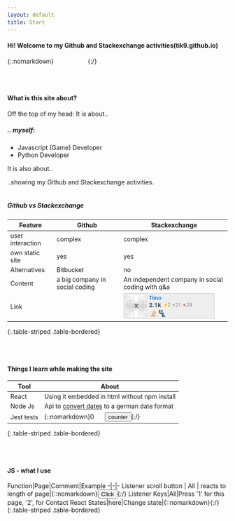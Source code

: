 ```yaml
---
layout: default
title: Start
---
```



#### Hi! Welcome to my Github and Stackexchange activities(tik9.github.io)

{::nomarkdown}
<span style="display:inline-block; width: 50px;"></span><i class="fas fa-thumbs-up fa-2x"></i><span style="display:inline-block; width: 20px;"></span>
<span class=like_button_container data-commentid=1></span>
{:/}

<br><br>

#### What is this site about?

Off the top of my head: 
It is about..

##### .. myself:
- Javascript (Game) Developer
- Python Developer

It is also about..

..showing my Github and Stackexchange activities.
<br><br>


##### Github vs Stackexchange

Feature | Github | Stackexchange
-|-|-
user interaction | complex | complex
own static site | yes | yes
Alternatives | Bitbucket | no
Content | a big company in social coding | An independent company in social coding with q&a | 
Link | [<i class="fab fa-github fa-2x"></i>](https://github.com)|[![img-stackex](assets/pic_se.png)](https://Stackexchange.com)
{:.table-striped .table-bordered}

<br><br>

#### Things I learn while making the site

Tool|About
-|-
React | Using it embedded in html without npm install
Node Js|Api to [convert dates](https://rest-test-gamma.vercel.app) to a german date format
Jest tests|{::nomarkdown}<span style="display:inline-block; width: 30px" id=count>0</span> <button id="increment-button">counter</button>{:/}
{:.table-striped .table-bordered}

<br><br>

#### JS - what I use

Function|Page|Comment|Example
-|-|-
Listener scroll button | All | reacts to length of page|{::nomarkdown}<button class=button onclick='window.scrollTo({top: 0, behavior: "smooth"});'>Click</button>{:/}
Listener Keys|All|Press '1' for this page, '2', for Contact
React States|here|Change state|{::nomarkdown}<span class=like_button_container data-commentid=2></span>{:/}
{:.table-striped .table-bordered}
